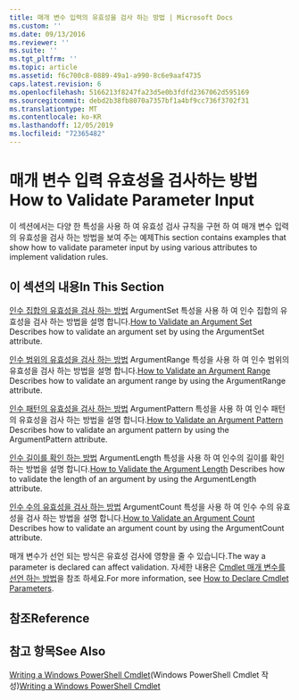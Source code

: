 ```yaml
---
title: 매개 변수 입력의 유효성을 검사 하는 방법 | Microsoft Docs
ms.custom: ''
ms.date: 09/13/2016
ms.reviewer: ''
ms.suite: ''
ms.tgt_pltfrm: ''
ms.topic: article
ms.assetid: f6c700c8-0889-49a1-a990-8c6e9aaf4735
caps.latest.revision: 6
ms.openlocfilehash: 5166213f8247fa23d5e0b3fdfd2367062d595169
ms.sourcegitcommit: debd2b38fb8070a7357bf1a4bf9cc736f3702f31
ms.translationtype: MT
ms.contentlocale: ko-KR
ms.lasthandoff: 12/05/2019
ms.locfileid: "72365482"
---
```

# <a name="how-to-validate-parameter-input"></a><span data-ttu-id="81589-102">매개 변수 입력 유효성을 검사하는 방법</span><span class="sxs-lookup"><span data-stu-id="81589-102">How to Validate Parameter Input</span></span>

<span data-ttu-id="81589-103">이 섹션에서는 다양 한 특성을 사용 하 여 유효성 검사 규칙을 구현 하 여 매개 변수 입력의 유효성을 검사 하는 방법을 보여 주는 예제</span><span class="sxs-lookup"><span data-stu-id="81589-103">This section contains examples that show how to validate parameter input by using various attributes to implement validation rules.</span></span>

## <a name="in-this-section"></a><span data-ttu-id="81589-104">이 섹션의 내용</span><span class="sxs-lookup"><span data-stu-id="81589-104">In This Section</span></span>

<span data-ttu-id="81589-105">[인수 집합의 유효성을 검사 하는 방법](./how-to-validate-an-argument-set.md) ArgumentSet 특성을 사용 하 여 인수 집합의 유효성을 검사 하는 방법을 설명 합니다.</span><span class="sxs-lookup"><span data-stu-id="81589-105">[How to Validate an Argument Set](./how-to-validate-an-argument-set.md) Describes how to validate an argument set by using the ArgumentSet attribute.</span></span>

<span data-ttu-id="81589-106">[인수 범위의 유효성을 검사 하는 방법](./how-to-validate-an-argument-range.md) ArgumentRange 특성을 사용 하 여 인수 범위의 유효성을 검사 하는 방법을 설명 합니다.</span><span class="sxs-lookup"><span data-stu-id="81589-106">[How to Validate an Argument Range](./how-to-validate-an-argument-range.md) Describes how to validate an argument range by using the ArgumentRange attribute.</span></span>

<span data-ttu-id="81589-107">[인수 패턴의 유효성을 검사 하는 방법](./how-to-validate-an-argument-pattern.md) ArgumentPattern 특성을 사용 하 여 인수 패턴의 유효성을 검사 하는 방법을 설명 합니다.</span><span class="sxs-lookup"><span data-stu-id="81589-107">[How to Validate an Argument Pattern](./how-to-validate-an-argument-pattern.md) Describes how to validate an argument pattern by using the ArgumentPattern attribute.</span></span>

<span data-ttu-id="81589-108">[인수 길이를 확인 하는 방법](./how-to-validate-the-argument-length.md) ArgumentLength 특성을 사용 하 여 인수의 길이를 확인 하는 방법을 설명 합니다.</span><span class="sxs-lookup"><span data-stu-id="81589-108">[How to Validate the Argument Length](./how-to-validate-the-argument-length.md) Describes how to validate the length of an argument by using the ArgumentLength attribute.</span></span>

<span data-ttu-id="81589-109">[인수 수의 유효성을 검사 하는 방법](./how-to-validate-an-argument-count.md) ArgumentCount 특성을 사용 하 여 인수 수의 유효성을 검사 하는 방법을 설명 합니다.</span><span class="sxs-lookup"><span data-stu-id="81589-109">[How to Validate an Argument Count](./how-to-validate-an-argument-count.md) Describes how to validate an argument count by using the ArgumentCount attribute.</span></span>

<span data-ttu-id="81589-110">매개 변수가 선언 되는 방식은 유효성 검사에 영향을 줄 수 있습니다.</span><span class="sxs-lookup"><span data-stu-id="81589-110">The way a parameter is declared can affect validation.</span></span> <span data-ttu-id="81589-111">자세한 내용은 [Cmdlet 매개 변수를 선언 하는 방법](./how-to-declare-cmdlet-parameters.md)을 참조 하세요.</span><span class="sxs-lookup"><span data-stu-id="81589-111">For more information, see [How to Declare Cmdlet Parameters](./how-to-declare-cmdlet-parameters.md).</span></span>

## <a name="reference"></a><span data-ttu-id="81589-112">참조</span><span class="sxs-lookup"><span data-stu-id="81589-112">Reference</span></span>

## <a name="see-also"></a><span data-ttu-id="81589-113">참고 항목</span><span class="sxs-lookup"><span data-stu-id="81589-113">See Also</span></span>

<span data-ttu-id="81589-114">[Writing a Windows PowerShell Cmdlet](./writing-a-windows-powershell-cmdlet.md)(Windows PowerShell Cmdlet 작성)</span><span class="sxs-lookup"><span data-stu-id="81589-114">[Writing a Windows PowerShell Cmdlet](./writing-a-windows-powershell-cmdlet.md)</span></span>
